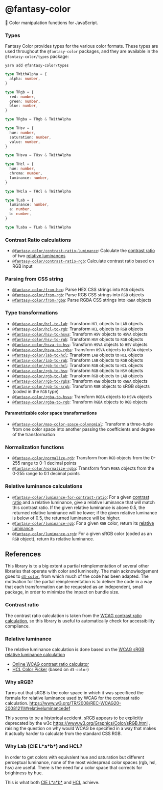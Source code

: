 # @fantasy-color

🌈 Color manipulation functions for JavaScript.

### Types

Fantasy Color provides types for the various color formats. These types are used throughout the `@fantasy-color` packages, and they are available in the `@fantasy-color/types` package:

```
yarn add @fantasy-color/types
```

```ts
type TWithAlpha = {
  alpha: number,
}

type TRgb = {
  red: number,
  green: number,
  blue: number,
}

type TRgba = TRgb & TWithAlpha

type THsv = {
  hue: number,
  saturation: number,
  value: number,
}

type THsva = THsv & TWithAlpha

type THcl = {
  hue: number,
  chroma: number,
  luminance: number,
}

type THcla = THcl & TWithAlpha

type TLab = {
  luminance: number,
  a: number,
  b: number,
}

type TLaba = TLab & TWithAlpha
```

### Contrast Ratio calculations

- [`@fantasy-color/contrast-ratio-luminance`](contrast-ratio-luminance): Calculate the [contrast ratio](#contrast-ratio) of two [relative luminances](#relative-luminance)
- [`@fantasy-color/contrast-ratio-rgb`](contrast-ratio-rgb): Calculate contrast ratio based on RGB input

### Parsing from CSS string

- [`@fantasy-color/from-hex`](from-hex): Parse HEX CSS strings into `RGB` objects
- [`@fantasy-color/from-rgb`](from-rgb): Parse RGB CSS strings into `RGB` objects
- [`@fantasy-color/from-rgba`](from-rgba): Parse RGBA CSS strings into `RGBA` objects

### Type transformations

- [`@fantasy-color/hcl-to-lab`](hcl-to-lab): Transform `HCL` objects to `LAB` objects
- [`@fantasy-color/hcl-to-rgb`](hcl-to-rgb): Transform `HCL` objects to `RGB` objects
- [`@fantasy-color/hsv-to-hsva`](hsv-to-hsva): Transform `HSV` objects to `HSVA` objects
- [`@fantasy-color/hsv-to-rgb`](hsv-to-rgb): Transform `HSV` objects to `RGB` objects
- [`@fantasy-color/hsva-to-hsv`](hsv-to-hsva): Transform `HSVA` objects to `HSV` objects
- [`@fantasy-color/hsva-to-rgba`](hsva-to-rgba): Transform `HSVA` objects to `RGBA` objects
- [`@fantasy-color/lab-to-hcl`](lab-to-hcl): Transform `LAB` objects to `HCL` objects
- [`@fantasy-color/lab-to-rgb`](lab-to-rgb): Transform `LAB` objects to `RGB` objects
- [`@fantasy-color/rgb-to-hcl`](rgb-to-hcl): Transform `RGB` objects to `HCL` objects
- [`@fantasy-color/rgb-to-hsv`](rgb-to-hsv): Transform `RGB` objects to `HSV` objects
- [`@fantasy-color/rgb-to-lab`](rgb-to-lab): Transform `RGB` objects to `LAB` objects
- [`@fantasy-color/rgb-to-rgba`](rgb-to-rgba): Transform `RGB` objects to `RGBA` objects
- [`@fantasy-color/rgb-to-srgb`](rgb-to-srgb): Transform `RGB` objects to sRGB objects (coded in the `RGB` type)
- [`@fantasy-color/rgba-to-hsva`](rgba-to-hsva): Transform `RGBA` objects to `HSVA` objects
- [`@fantasy-color/rgba-to-rgb`](rgba-to-rgb): Transform `RGBA` objects to `RGB` objects

#### Parametrizable color space transformations

- [`@fantasy-color/map-color-space-polynomial`](map-color-space-polynomial): Transform a three-tuple from one color space into another passing the coefficients and degree of the transformation

### Normalization functions

- [`@fantasy-color/normalize-rgb`](normalize-rgb): Transform from `RGB` objects from the 0-255 range to 0-1 decimal points
- [`@fantasy-color/normalize-rgba`](normalize-rgba): Transform from `RGBA` objects from the 0-255 range to 0.1 decimal points

### Relative luminance calculations

- [`@fantasy-color/luminance-for-contrast-ratio`](luminance-for-contrast-ratio): For a given [contrast ratio](#contrast-ratio) and a relative luminance, give a relative luminance that will match this contrast ratio. If the given relative luminance is above 0.5, the returned relative luminance will be lower; if the given relative luminance is below of 0.5, the returned luminance will be higher.
- [`@fantasy-color/luminance-rgb`](luminance-rgb): For a given `RGB` color, return its [relative luminance](#relative-luminance).
- [`@fantasy-color/luminance-srgb`](luminance-srgb): For a given sRGB color (coded as an `RGB` object), return its relative luminance.

## References

This library is to a big extent a partial reimplementation of several other libraries that operate with color and luminosity. The main acknowledgement goes to [`d3-color`](https://github.com/d3/d3-color), from which much of the code has been adapted. The motivation for the partial reimplementation is to deliver the code in a way that each transformation can be requested as an independent, small package, in order to minimize the impact on bundle size.

### Contrast ratio

The contrast ratio calculation is taken from the [WCAG contrast ratio calculation](https://www.w3.org/TR/2008/REC-WCAG20-20081211/#contrast-ratiodef), so this library is useful to automatically check for accessibility compliance.

### Relative luminance

The relative luminance calculation is done based on the [WCAG sRGB relative luminance calculation](https://www.w3.org/TR/2008/REC-WCAG20-20081211/#relativeluminancedef)

- [Online WCAG contrast ratio calculator](https://snook.ca/technical/colour_contrast/colour.html#fg=FFFFFF,bg=FFFFFF)
- [HCL Color Picker](https://bl.ocks.org/mbostock/3e115519a1b495e0bd95) (based on `d3-color`)

### Why sRGB?

Turns out that sRGB is the color space in which it was specificed the formula for relative luminance used by WCAG for the contrast ratio calculation. https://www.w3.org/TR/2008/REC-WCAG20-20081211/#relativeluminancedef

This seems to be a historical accident. sRGB appears to be explicitly deprecated by the w3c https://www.w3.org/Graphics/Color/sRGB.html , raising the question on why would WCAG be specified in a way that makes it actually harder to calculate from the standard CSS RGB.

### Why Lab (CIE L\*a\*b\*) and HCL?

In order to get colors with equivalent hue and saturation but different perceptual luminance, none of the most widespread color spaces (rgb, hsl, hsv) are useful. There is the need for a color space that corrects for brightness by hue.

This is what both [CIE L\*a\*b\*](https://en.wikipedia.org/wiki/CIELAB_color_space) and [HCL](https://en.wikipedia.org/wiki/HCL_color_space) achieve.
